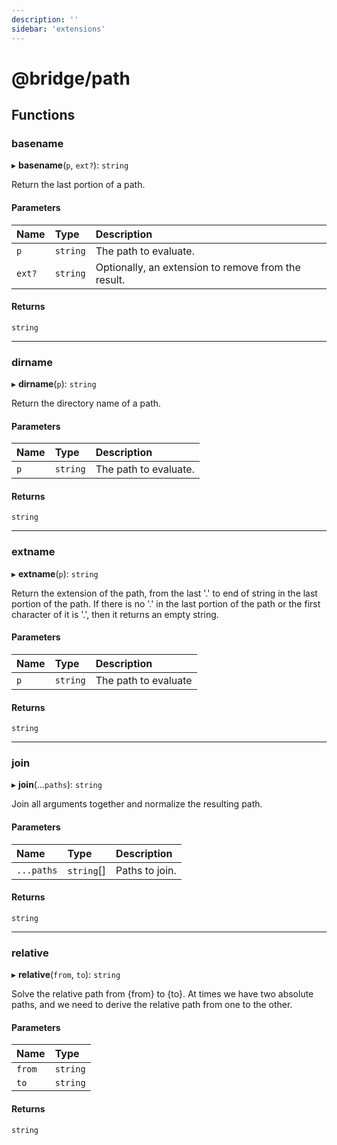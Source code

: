 ```yaml
---
description: ''
sidebar: 'extensions'
---
```


# @bridge/path

## Functions

### basename

▸ **basename**(`p`, `ext?`): `string`

Return the last portion of a path.

#### Parameters

| Name | Type | Description |
| :------ | :------ | :------ |
| `p` | `string` | The path to evaluate. |
| `ext?` | `string` | Optionally, an extension to remove from the result. |

#### Returns

`string`

___

### dirname

▸ **dirname**(`p`): `string`

Return the directory name of a path.

#### Parameters

| Name | Type | Description |
| :------ | :------ | :------ |
| `p` | `string` | The path to evaluate. |

#### Returns

`string`

___

### extname

▸ **extname**(`p`): `string`

Return the extension of the path, from the last '.' to end of string in the last portion of the path. If there is no '.' in the last portion of the path or the first character of it is '.', then it returns an empty string.

#### Parameters

| Name | Type | Description |
| :------ | :------ | :------ |
| `p` | `string` | The path to evaluate |

#### Returns

`string`

___

### join

▸ **join**(...`paths`): `string`

Join all arguments together and normalize the resulting path.

#### Parameters

| Name | Type | Description |
| :------ | :------ | :------ |
| `...paths` | `string`[] | Paths to join. |

#### Returns

`string`

___

### relative

▸ **relative**(`from`, `to`): `string`

Solve the relative path from {from} to {to}. At times we have two absolute paths, and we need to derive the relative path from one to the other.

#### Parameters

| Name | Type |
| :------ | :------ |
| `from` | `string` |
| `to` | `string` |

#### Returns

`string`
